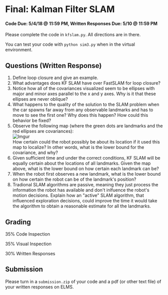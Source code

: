 # Final: Kalman Filter SLAM
#### Code Due: 5/4/18 @ 11:59 PM, Written Responses Due: 5/10 @ 11:59 PM

Please complete the code in `kfslam.py`. All directions are in there.

You can test your code with `python sim3.py` when in the virtual environment.

## Questions (Written Response)
1. Define loop closure and give an example.
2. What advantages does KF SLAM have over FastSLAM for loop closure?
3. Notice how all of the covariances visualized seem to be ellipses with major and minor axes parallel to the x and y axes. Why is it that these ellipses are never oblique?
4. What happens to the quality of the solution to the SLAM problem when the car spawns far away from any observable landmarks and has to move to see the first one? Why does this happen? How could this behavior be fixed?
5. Observe the following map (where the green dots are landmarks and the red ellipses are covariances):  
![Imgur](https://i.imgur.com/mp3yCSr.png)  
How certain could the robot possibly be about its location if it used this map to localize? In other words, what is the lower bound for the covariance, and why?
6. Given sufficient time and under the correct conditions, KF SLAM will be equally certain about the locations of all landmarks. Given the map above, what is the lower bound on how certain each landmark can be?
7. When the robot first observes a new landmark, what is the lower bound on how certain the robot can be of the landmark's position?
8. Tradional SLAM algorithms are passive, meaning they just process the information the robot has available and don't inlfuence the robot's motion decisions. Explain how an "active" SLAM algorithm, that influenced exploration decisions, could improve the time it would take the algorithm to obtain a reasonable estimate for all the landmarks.


## Grading
35% Code Inspection

35% Visual Inspection

30% Written Responses

## Submission
Please turn in a `submission.zip` of your code and a pdf (or other text file) of your written responses on ELMS.

